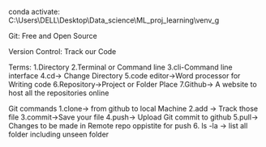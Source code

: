 conda activate: C:\Users\DELL\Desktop\Data_science\ML_proj_learning\venv_g


Git:
Free and Open Source 

Version Control:
Track our Code 

Terms:
1.Directory 
2.Terminal or Command line
3.cli-Command line interface
4.cd-> Change Directory
5.code editor->Word processor for Writing code 
6.Repository->Project or Folder Place 
7.Github-> A website to host all the repositories online 

Git commands
1.clone-> from github to local Machine 
2.add -> Track those file
3.commit->Save your file
4.push-> Upload Git commit to github 
5.pull-> Changes to be made in Remote repo oppistite for push 
6. ls -la -> list all folder including unseen folder 



